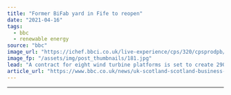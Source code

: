 ```yaml
---
title: "Former BiFab yard in Fife to reopen"
date: "2021-04-16"
tags: 
  - bbc
  - renewable energy
source: "bbc"
image_url: "https://ichef.bbci.co.uk/live-experience/cps/320/cpsprodpb/DEF5/production/_118077075__115015563_mediaitem107533799.jpg"
image_fp: "/assets/img/post_thumbnails/181.jpg"
lead: "A contract for eight wind turbine platforms is set to create 290 jobs based around the Methil yard."
article_url: "https://www.bbc.co.uk/news/uk-scotland-scotland-business-56769664"
---
```


---
